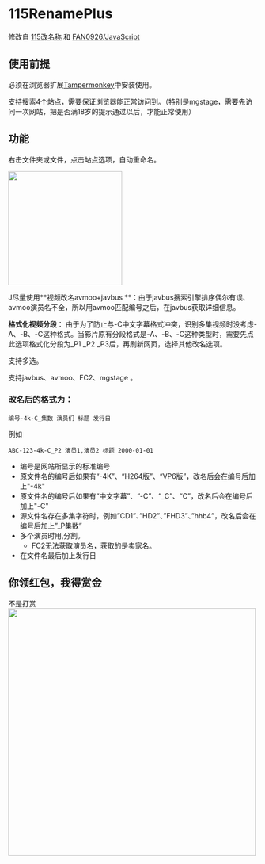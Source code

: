 # 115RenamePlus
修改自 [115改名称]( https://greasyfork.org/zh-CN/scripts/396272-115rename ) 和 [FAN0926/JavaScript](https://github.com/FAN0926/JavaScript)

## 使用前提

必须在浏览器扩展[Tampermonkey](http://www.tampermonkey.net/)中安装使用。

支持搜索4个站点，需要保证浏览器能正常访问到。（特别是mgstage，需要先访问一次网站，把是否满18岁的提示通过以后，才能正常使用）

## 功能

右击文件夹或文件，点击站点选项，自动重命名。

<img src="https://github.com/LSD08KM/115RenamePlus/blob/master/img/01.png" height="230px;" />


J尽量使用**视频改名avmoo+javbus **：由于javbus搜索引擎排序偶尔有误、avmoo演员名不全，所以用avmoo匹配编号之后，在javbus获取详细信息。

**格式化视频分段**： 由于为了防止与-C中文字幕格式冲突，识别多集视频时没考虑-A、-B、-C这种格式。当影片原有分段格式是-A、-B、-C这种类型时，需要先点此选项格式化分段为_P1  _P2 _P3后，再刷新网页，选择其他改名选项。

支持多选。

支持javbus、avmoo、FC2、mgstage 。

### 改名后的格式为：

```
编号-4k-C_集数 演员们 标题 发行日
```
例如
```
ABC-123-4k-C_P2 演员1,演员2 标题 2000-01-01
```

- 编号是网站所显示的标准编号
- 原文件名的编号后如果有“-4K”、“H264版”、“VP6版”，改名后会在编号后加上"-4k"
- 原文件名的编号后如果有“中文字幕”、“-C”、“_C”、“C”，改名后会在编号后加上"-C"
- 源文件名存在多集字符时，例如”CD1”、”HD2”、”FHD3”、”hhb4”，改名后会在编号后加上”_P集数”
- 多个演员时用,分割。
  - FC2无法获取演员名，获取的是卖家名。
- 在文件名最后加上发行日


## 你领红包，我得赏金

不是打赏
<img src="https://github.com/LSD08KM/115RenamePlus/blob/master/img/red.jpg" height="500px;" />
